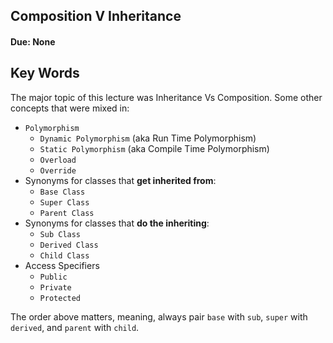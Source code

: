 ## Composition V Inheritance

#### Due: None

## Key Words

The major topic of this lecture was Inheritance Vs Composition. Some other concepts that were mixed in:

- `Polymorphism`
  - `Dynamic Polymorphism` (aka Run Time Polymorphism)
  - `Static Polymorphism` (aka Compile Time Polymorphism)
  - `Overload`
  - `Override`
- Synonyms for classes that **get inherited from**:
  - `Base Class`
  - `Super Class`
  - `Parent Class`
- Synonyms for classes that **do the inheriting**:
  - `Sub Class`
  - `Derived Class`
  - `Child Class`
- Access Specifiers
  - `Public`
  - `Private`
  - `Protected`

The order above matters, meaning, always pair `base` with `sub`, `super` with `derived`, and `parent` with `child`.
